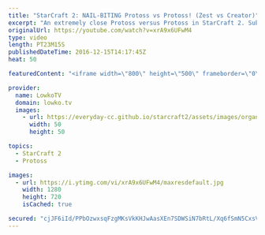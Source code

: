 ```yaml
---
title: "StarCraft 2: NAIL-BITING Protoss vs Protoss! (Zest vs Creator)"
excerpt: "An extremely close Protoss versus Protoss in StarCraft 2. Subscribe for more videos: http://lowko.tv/youtube More StarCraft 2 Casts: https://goo.gl/fi5EXG  Zest and Creator are two of the best Protoss players in the world. While Zest may be more accomplished overall, Creator has always been an extremely"
originalUrl: https://youtube.com/watch?v=xrA9x6UFwM4
type: video
length: PT23M15S
publishedDateTime: 2016-12-15T14:17:45Z
heat: 50

featuredContent: "<iframe width=\"800\" height=\"500\" frameborder=\"0\" src=\"https://www.youtube.com/embed/xrA9x6UFwM4\" allow=\"accelerometer; autoplay; encrypted-media; gyroscope; picture-in-picture\" allowfullscreen></iframe>"

provider:
  name: LowkoTV
  domain: lowko.tv
  images:
    - url: https://everyday-cc.github.io/starcraft2/assets/images/organizations/lowko.tv-50x50.jpg
      width: 50
      height: 50

topics:
  - StarCraft 2
  - Protoss

images:
  - url: https://i.ytimg.com/vi/xrA9x6UFwM4/maxresdefault.jpg
    width: 1280
    height: 720
    isCached: true

secured: "cjJF6iId/PPbOzwxsqFzgMKsVkKHJwAasXEn7SDWSiN7bRtL/Xq6fSmN5CxsVV+QVQHkHxtyD9w3vowAhognaCR2R4Ilj2L2YPUjWHVhQKoHUEYI6ruZEWge6MwXZFIeij8MNTIXFNN7R6jNZdLiN0h3QZ5I8BaKxBI2jwq5COeqOFafBhfyP8yW3y7R8H1kLmXekc6qBWbQnbpl/UrhHbAsjZgQzcBmgG7JBfNPEg5Rov3yikpudljxUjZhu0kXrAWCM91I1yHBFtPSkxUj29NZBG2JvTsTYhkwIa2iszkrIXsxURMUy4CqsNOQnQnE9V3hN2HYK6EqBcez0A4sI5Xm2jmH4lGBszLfpafMsVWMJfWcJuhwYXnT/KyxjLoQe4UaHkq+x8/spVoP4YVOE+E20Ib6YseH6QCNCWPaeim9PCnFB/aOxEAJhAxLZpuQ;Y/GMpFvG8P52ksxRZfdE3Q=="
---
```


